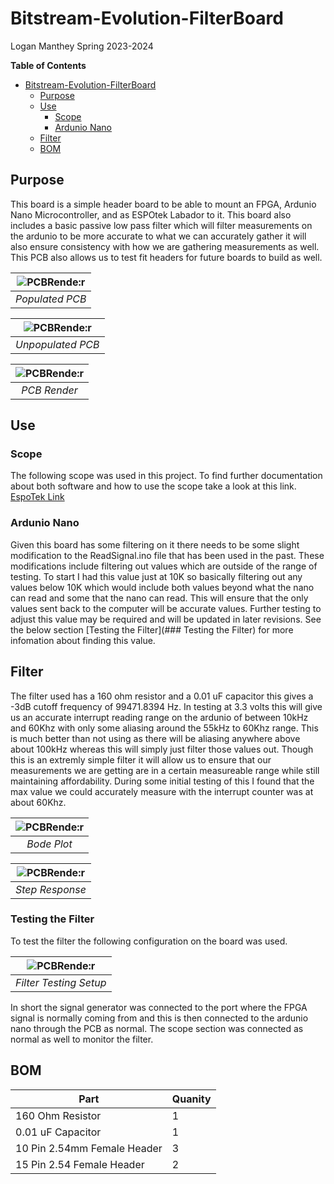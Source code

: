 # Bitstream-Evolution-FilterBoard
Logan Manthey Spring 2023-2024

<!-- markdown-toc start - Don't edit this section. Run M-x markdown-toc-refresh-toc -->
**Table of Contents**

- [Bitstream-Evolution-FilterBoard](#bitstream-evolution-filterboard)
    - [Purpose](#purpose)
    - [Use](#use)
        - [Scope](#scope)
        - [Ardunio Nano](#ardunio-nano)
    - [Filter](#filter)
    - [BOM](#bom)

<!-- markdown-toc end -->

## Purpose
This board is a simple header board to be able to mount an FPGA, Ardunio Nano Microcontroller, and as ESPOtek Labador to it. This board also includes a basic passive low pass filter which will filter measurements on the ardunio to be more accurate to what we can accurately gather it will also ensure consistency with how we are gathering measurements as well. This PCB also allows us to test fit headers for future boards to build as well. 

| ![PCBRende:r](Bitstream_Evolution_Filterboard/Images/PopulatedBoard.png) | 
|:--:| 
| *Populated PCB* |


| ![PCBRende:r](Bitstream_Evolution_Filterboard/Images/CompletedBoard.png) | 
|:--:| 
| *Unpopulated PCB* |


| ![PCBRende:r](Bitstream_Evolution_Filterboard/Images/RenderV1.png) | 
|:--:| 
| *PCB Render* |


## Use

### Scope
The following scope was used in this project. To find further documentation about both software and how to use the scope take a look at this link.
[EspoTek Link](https://espotek.com/labrador/)

### Ardunio Nano
Given this board has some filtering on it there needs to be some slight modification to the ReadSignal.ino file that has been used in the past. These modifications include filtering out values which are outside of the range of testing. To start I had this value just at 10K so basically filtering out any values below 10K which would include both values beyond what the nano can read and some that the nano can read. This will ensure that the only values sent back to the computer will be accurate values. Further testing to adjust this value may be required and will be updated in later revisions. See the below section [Testing the Filter](### Testing the Filter) for more infomation about finding this value.


## Filter
The filter used has a 160 ohm resistor and a 0.01 uF capacitor this gives a -3dB cutoff frequency of 99471.8394 Hz. In testing at 3.3 volts this will give us an accurate interrupt reading range on the ardunio of between 10kHz and 60Khz with only some aliasing around the 55kHz to 60Khz range. This is much better than not using as there will be aliasing anywhere above about 100kHz whereas this will simply just filter those values out. Though this is an extremly simple filter it will allow us to ensure that our measurements we are getting are in a certain measureable range while still maintaining affordability. During some initial testing of this I found that the max value we could accurately measure with the interrupt counter was at about 60Khz.

| ![PCBRende:r](Bitstream_Evolution_Filterboard/Images/Bode.png) | 
|:--:| 
| *Bode Plot* |

| ![PCBRende:r](Bitstream_Evolution_Filterboard/Images/Step.png) | 
|:--:| 
| *Step Response* |


### Testing the Filter
To test the filter the following configuration on the board was used. 

| ![PCBRende:r](Bitstream_Evolution_Filterboard/Images/TestingFilterSetup.png) | 
|:--:| 
| *Filter Testing Setup* |

In short the signal generator was connected to the port where the FPGA signal is normally coming from and this is then connected to the ardunio nano through the PCB as normal. The scope section was connected as normal as well to monitor the filter.











## BOM

| Part                        | Quanity |
| --------------------------- | ------- |
| 160 Ohm Resistor            | 1       |
| 0.01 uF Capacitor           | 1       |
| 10 Pin 2.54mm Female Header | 3       |
| 15 Pin 2.54 Female Header   | 2       |

